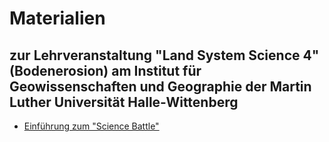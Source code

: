  # Materialien 
 ## zur Lehrveranstaltung "Land System Science 4" (Bodenerosion) am Institut für Geowissenschaften und Geographie der Martin Luther Universität Halle-Wittenberg

* [Einführung zum "Science Battle"](https://github.com/JKI-GDM/LSS4_Bodenerosion_2024/blob/main/LSS4_Presentation_ScienceBattle.pdf) 

